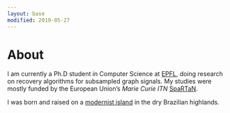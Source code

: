 ```yaml
---
layout: base
modified: 2019-05-27
---
```


# About

I am currently a Ph.D student in Computer Science at [EPFL][epfl], doing research on recovery algorithms for subsampled graph signals. My studies were mostly funded by the European Union’s *Marie Curie ITN* [SpaRTaN][spartan].

I was born and raised on a [modernist island][brasilia] in the dry Brazilian highlands.


[spartan]: http://www.spartan-itn.eu/#0
[brasilia]: https://en.wikipedia.org/wiki/Bras%C3%ADlia
[epfl]: https://people.epfl.ch/rodrigo.pena?lang=en